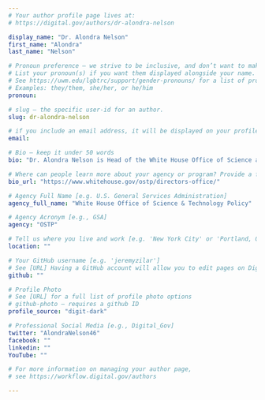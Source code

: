```yaml
---
# Your author profile page lives at:
# https://digital.gov/authors/dr-alondra-nelson

display_name: "Dr. Alondra Nelson"
first_name: "Alondra"
last_name: "Nelson"

# Pronoun preference — we strive to be inclusive, and don’t want to make assumptions on a person’s first name (be it a gender-neutral name, or is one more common in languages other than English). Learn more http://www.MyPronouns.org
# List your pronoun(s) if you want them displayed alongside your name. Leave it blank and we'll use just your name.
# See https://uwm.edu/lgbtrc/support/gender-pronouns/ for a list of pronouns
# Examples: they/them, she/her, or he/him
pronoun: 

# slug — the specific user-id for an author.
slug: dr-alondra-nelson

# if you include an email address, it will be displayed on your profile page
email: 

# Bio — keep it under 50 words
bio: "Dr. Alondra Nelson is Head of the White House Office of Science and Technology Policy."

# Where can people learn more about your agency or program? Provide a full URL [e.g. 'https://www.example.gov/']
bio_url: "https://www.whitehouse.gov/ostp/directors-office/"

# Agency Full Name [e.g. U.S. General Services Administration]
agency_full_name: "White House Office of Science & Technology Policy"

# Agency Acronym [e.g., GSA]
agency: "OSTP"

# Tell us where you live and work [e.g. 'New York City' or 'Portland, OR']
location: ""

# Your GitHub username [e.g. 'jeremyzilar']
# See [URL] Having a GitHub account will allow you to edit pages on DigitalGov. The image used in your GitHub account can also be used to populate your digital.gov profile photo.
github: ""

# Profile Photo
# See [URL] for a full list of profile photo options
# github-photo — requires a github ID
profile_source: "digit-dark"

# Professional Social Media [e.g., Digital_Gov]
twitter: "AlondraNelson46"
facebook: ""
linkedin: ""
YouTube: ""

# For more information on managing your author page,
# see https://workflow.digital.gov/authors

---
```

